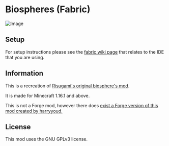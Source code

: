 # Biospheres (Fabric)

![Image](https://media.discordapp.net/attachments/720484491390615613/725637966881620019/unknown.png)

## Setup

For setup instructions please see the [fabric wiki page](https://fabricmc.net/wiki/tutorial:setup) that relates to the IDE that you are using.

## Information

This is a recreation of [Risugami's original biosphere's mod](https://www.minecraftforum.net/forums/mapping-and-modding-java-edition/minecraft-mods/1272333-risugamis-mods-updated).

It is made for Minecraft 1.16.1 and above.

This is not a Forge mod, however there does [exist a Forge version of this mod created by harryyoud.](https://github.com/harryyoud/biospheres)

## License

This mod uses the GNU GPLv3 license.